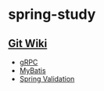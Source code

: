 ﻿# spring-study

## [Git Wiki](https://github.com/hk-toss-full/spring-study/wiki)
- [gRPC](https://github.com/hk-toss-full/spring-study/wiki/%5Bteam1%5D-gRPC)
- [MyBatis](https://github.com/hk-toss-full/spring-study/wiki/%5Bteam1%5D-MyBatis)
- [Spring Validation](https://github.com/hk-toss-full/spring-study/wiki/%5Bteam1%5D-Spring-Validation)
